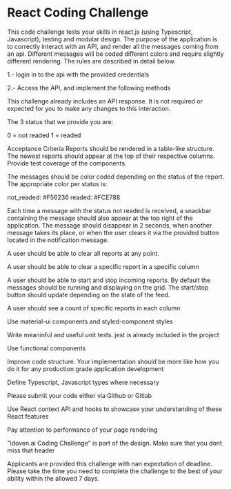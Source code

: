 # React Coding Challenge
This code challenge tests your skills in react.js (using Typescript, Javascript), testing and modular design. The purpose of the application is to correctly interact with an API, and render all the messages coming from an api. Different messages will be coded different colors and require slightly different rendering. The rules are described in detail below.

1.- login in to the api with the provided credentials

2.- Access the API, and implement the following methods



This challenge already includes an API response. It is not required or expected for you to make any changes to this interaction.

The 3 status that we provide you are:

0 = not readed
1 = readed

Acceptance Criteria
Reports should be rendered in a table-like structure. The newest reports should appear at the top of their respective columns.
Provide test coverage of the components.


The messages should be color coded depending on the status of the report. The appropriate color per status is:

not_readed: #F56236
readed: #FCE788


Each time a message with the status not readed is received, a snackbar containing the message should also appear at the top right of the application. The message should disappear in 2 seconds, when another message takes its place, or when the user clears it via the provided button located in the notification message.

A user should be able to clear all reports at any point.

A user should be able to clear a specific report in a specific column

A user should be able to start and stop incoming reports. By default the messages should be running and displaying on the grid. The start/stop button should update depending on the state of the feed.

A user should see a count of specific reports in each column

Use material-ui components and styled-component styles

Write meaninful and useful unit tests. jest is already included in the project

Use functional components

Improve code structure. Your implementation should be more like how you do it for any production grade application development

Define Typescript, Javascript types where necessary

Please submit your code either via Github or Gitlab

Use React context API and hooks to showcase your understanding of these React features

Pay attention to performance of your page rendering

"idoven.ai Coding Challenge" is part of the design. Make sure that you dont miss that header

Applicants are provided this challenge with nan expextation of deadline. Please take the time you need to complete the challenge to the best of your ability within the allowed 7 days.
